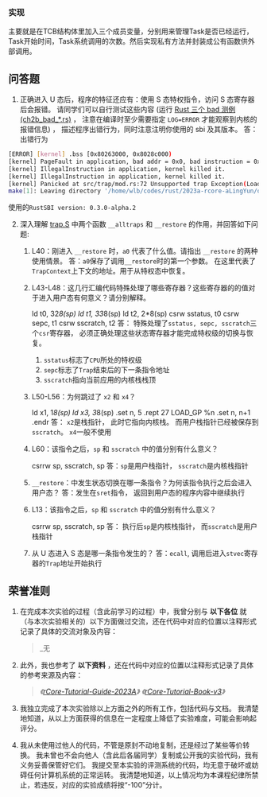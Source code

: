 ### 实现

主要就是在TCB结构体里加入三个成员变量，分别用来管理Task是否已经运行，Task开始时间，Task系统调用的次数。然后实现私有方法并封装成公有函数供外部调用。

## 问答题

1. 正确进入 U 态后，程序的特征还应有：使用 S 态特权指令，访问 S 态寄存器后会报错。 请同学们可以自行测试这些内容 (运行 [Rust 三个 bad 测例 (ch2b_bad_*.rs)](https://github.com/LearningOS/rCore-Tutorial-Test-2023A/tree/master/src/bin) ， 注意在编译时至少需要指定 `LOG=ERROR` 才能观察到内核的报错信息) ， 描述程序出错行为，同时注意注明你使用的 sbi 及其版本。
答：出错行为
```bash
[ERROR] [kernel] .bss [0x80263000, 0x8028c000)
[kernel] PageFault in application, bad addr = 0x0, bad instruction = 0x804003c4, kernel killed it.
[kernel] IllegalInstruction in application, kernel killed it.
[kernel] IllegalInstruction in application, kernel killed it.
[kernel] Panicked at src/trap/mod.rs:72 Unsupported trap Exception(LoadFault), stval = 0x18!
make[1]: Leaving directory '/home/wlb/codes/rust/2023a-rcore-aLingYun/os'
```
使用的`RustSBI version: 0.3.0-alpha.2`

2. 深入理解 [trap.S](https://github.com/LearningOS/rCore-Tutorial-Code-2023A/blob/ch3/os/src/trap/trap.S) 中两个函数 `__alltraps` 和 `__restore` 的作用，并回答如下问题:
    
    1. L40：刚进入 `__restore` 时，`a0` 代表了什么值。请指出 `__restore` 的两种使用情景。
    答：`a0`保存了调用`__restore`时的第一个参数。 在这里代表了`TrapContext`上下文的地址。用于从特权态中恢复。
        
    2. L43-L48：这几行汇编代码特殊处理了哪些寄存器？这些寄存器的的值对于进入用户态有何意义？请分别解释。
        
        ld t0, 32*8(sp)
        ld t1, 33*8(sp)
        ld t2, 2*8(sp)
        csrw sstatus, t0
        csrw sepc, t1
        csrw sscratch, t2
    答： 特殊处理了`sstatus, sepc, sscratch`三个`csr`寄存器， 必须正确处理这些状态寄存器才能完成特权级的切换与恢复。
        1. `sstatus`标志了`CPU`所处的特权级
        2. `sepc`标志了`Trap`结束后的下一条指令地址
        3. `sscratch`指向当前应用的内核栈栈顶
        
    3. L50-L56：为何跳过了 `x2` 和 `x4`？
        
        ld x1, 1*8(sp)
        ld x3, 3*8(sp)
        .set n, 5
        .rept 27
           LOAD_GP %n
           .set n, n+1
        .endr
    答： `x2`是栈指针， 此时它指向内核栈。 而用户栈指针已经被保存到`sscratch`。 `x4`一般不使用
        
    4. L60：该指令之后，`sp` 和 `sscratch` 中的值分别有什么意义？
        
        csrrw sp, sscratch, sp
    答：`sp`是用户栈指针， `sscratch`是内核栈指针
        
    5. `__restore`：中发生状态切换在哪一条指令？为何该指令执行之后会进入用户态？
    答：发生在`sret`指令， 返回到用户态的程序内容中继续执行
        
    6. L13：该指令之后，`sp` 和 `sscratch` 中的值分别有什么意义？
        
        csrrw sp, sscratch, sp
    答： 执行后`sp`是内核栈指针， 而`sscratch`是用户栈指针
        
    7. 从 U 态进入 S 态是哪一条指令发生的？
    答：`ecall`, 调用后进入`stvec`寄存器的`Trap`地址开始执行

## 荣誉准则

1. 在完成本次实验的过程（含此前学习的过程）中，我曾分别与 **以下各位** 就（与本次实验相关的）以下方面做过交流，还在代码中对应的位置以注释形式记录了具体的交流对象及内容：
    
    > _无
    
2. 此外，我也参考了 **以下资料** ，还在代码中对应的位置以注释形式记录了具体的参考来源及内容：
    
    > _《[rCore-Tutorial-Guide-2023A](https://learningos.github.io/rCore-Tutorial-Guide-2023A/)》_
    > _《[rCore-Tutorial-Book-v3](https://rcore-os.github.io/rCore-Tutorial-Book-v3/)》_

3. 我独立完成了本次实验除以上方面之外的所有工作，包括代码与文档。 我清楚地知道，从以上方面获得的信息在一定程度上降低了实验难度，可能会影响起评分。

4. 我从未使用过他人的代码，不管是原封不动地复制，还是经过了某些等价转换。 我未曾也不会向他人（含此后各届同学）复制或公开我的实验代码，我有义务妥善保管好它们。 我提交至本实验的评测系统的代码，均无意于破坏或妨碍任何计算机系统的正常运转。 我清楚地知道，以上情况均为本课程纪律所禁止，若违反，对应的实验成绩将按“-100”分计。